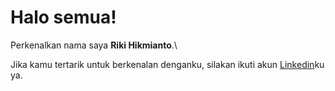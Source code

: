 # Halo semua! 

Perkenalkan nama saya **Riki Hikmianto**.\

Jika kamu tertarik untuk berkenalan denganku, silakan ikuti akun [Linkedin](https://www.linkedin.com/in/riki-hikmianto-904391182/)ku ya.
